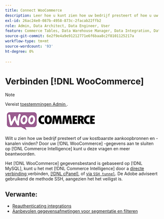 ```yaml
---
title: Connect WooCommerce
description: Leer hoe u kunt zien hoe uw bedrijf presteert of hoe u uw kostbaarste aankoopbronnen en -kanalen vindt.
exl-id: 26ac24e0-087b-4958-873c-2facab22ffb2
role: Admin, Data Architect, Data Engineer, User
feature: Commerce Tables, Data Warehouse Manager, Data Integration, Data Import/Export
source-git-commit: 6e2f9e4a9e91212771e6f6baa8c2f8101125217a
workflow-type: tm+mt
source-wordcount: '93'
ht-degree: 0%

---
```


# Verbinden [!DNL WooCommerce]

>[!NOTE]
>
>Vereist [ toestemmingen Admin ](../../../administrator/user-management/user-management.md).

![](../../../assets/WooCommerce-Logo.jpg)

Wilt u zien hoe uw bedrijf presteert of uw kostbaarste aankoopbronnen en -kanalen vinden? Door uw [!DNL WooCommerce] -gegevens aan te sluiten op [!DNL Commerce Intelligence] kunt u deze vragen en meer beantwoorden.

Het [!DNL WooCommerce] gegevensbestand is gebaseerd op [!DNL MySQL], kunt u het met [!DNL Commerce Intelligence] door a [ directe verbinding ](../integrations/mysql-via-a-direct-connection.md) verbinden, [[!DNL cPanel]](../integrations/mysql-via-cpanel.md), of [ via `SSH tunnel`](../integrations/mysql-via-ssh-tunnel.md). De Adobe adviseert gebruikend de methode SSH, aangezien het het veiligst is.

## Verwante:

* [ Reauthenticating integrations ](https://experienceleague.adobe.com/docs/commerce-knowledge-base/kb/how-to/mbi-reauthenticating-integrations.html)
* [Aanbevolen gegevensafmetingen voor segmentatie en filteren](../../../best-practices/segment-filter.md)
